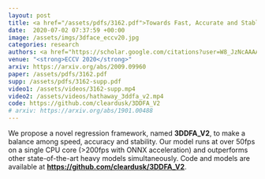 ```yaml
---
layout: post
title: <a href="/assets/pdfs/3162.pdf">Towards Fast, Accurate and Stable 3D Dense Face Alignment</a>
date:  2020-07-02 07:37:59 +00:00
image: /assets/imgs/3dface_eccv20.jpg
categories: research
authors: <a href="https://scholar.google.com/citations?user=W8_JzNcAAAAJ"><strong><u>Jianzhu Guo</u></strong></a>, <a href="https://scholar.google.com/citations?user=1rbNk5oAAAAJ">Xiangyu Zhu</a>, <a href="https://scholar.google.com/citations?hl=zh-TW&user=YU-yRMsAAAAJ">Yang Yang</a>, <a href="https://scholar.google.com/citations?user=cuJ3QG8AAAAJ">Zhen Lei</a>, Yang Fan, <a href="https://scholar.google.com/citations?user=Y-nyLGIAAAAJ">Stan Z. Li</a>
venue: "<strong>ECCV 2020</strong>"
arxiv: https://arxiv.org/abs/2009.09960
paper: /assets/pdfs/3162.pdf
supp: /assets/pdfs/3162-supp.pdf
video1: /assets/videos/3162-supp.mp4
video2: /assets/videos/hathaway_3ddfa_v2.mp4
code: https://github.com/cleardusk/3DDFA_V2
# arxiv: https://arxiv.org/abs/1901.00488
---
```

We propose a novel regression framework, named <b>3DDFA_V2</b>, to make a balance among speed, accuracy and stability.
Our model runs at over 50fps on a single CPU core (>200fps with ONNX acceleration) and outperforms other state-of-the-art heavy models simultaneously. Code and models are available at <a href="https://github.com/cleardusk/3DDFA_V2" target="_blank"><strong>https://github.com/cleardusk/3DDFA_V2</strong></a>.
